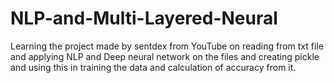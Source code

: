 # NLP-and-Multi-Layered-Neural
Learning the project made by sentdex from YouTube on reading from txt file and applying NLP and Deep neural network on the files and creating pickle and using this in training the data and calculation of accuracy from it.

